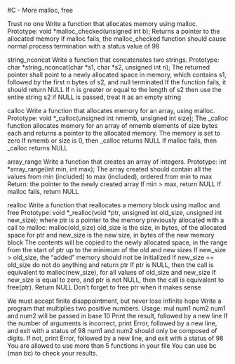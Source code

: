 #C - More malloc, free

Trust no one
Write a function that allocates memory using malloc.
Prototype: void *malloc_checked(unsigned int b); Returns a pointer to the allocated memory if malloc fails, the malloc_checked function should cause normal process termination with a status value of 98

string_nconcat
Write a function that concatenates two strings.
Prototype: char *string_nconcat(char *s1, char *s2, unsigned int n); The returned pointer shall point to a newly allocated space in memory, which contains s1, followed by the first n bytes of s2, and null terminated If the function fails, it should return NULL If n is greater or equal to the length of s2 then use the entire string s2 if NULL is passed, treat it as an empty string

calloc
Write a function that allocates memory for an array, using malloc.
Prototype: void *_calloc(unsigned int nmemb, unsigned int size); The _calloc function allocates memory for an array of nmemb elements of size bytes each and returns a pointer to the allocated memory. The memory is set to zero If nmemb or size is 0, then _calloc returns NULL If malloc fails, then _calloc returns NULL

array_range
Write a function that creates an array of integers.
Prototype: int *array_range(int min, int max); The array created should contain all the values from min (included) to max (included), ordered from min to max Return: the pointer to the newly created array If min > max, return NULL If malloc fails, return NULL

realloc
Write a function that reallocates a memory block using malloc and free
Prototype: void *_realloc(void *ptr, unsigned int old_size, unsigned int new_size); where ptr is a pointer to the memory previously allocated with a call to malloc: malloc(old_size) old_size is the size, in bytes, of the allocated space for ptr and new_size is the new size, in bytes of the new memory block The contents will be copied to the newly allocated space, in the range from the start of ptr up to the minimum of the old and new sizes If new_size > old_size, the “added” memory should not be initialized If new_size == old_size do not do anything and return ptr If ptr is NULL, then the call is equivalent to malloc(new_size), for all values of old_size and new_size If new_size is equal to zero, and ptr is not NULL, then the call is equivalent to free(ptr). Return NULL Don’t forget to free ptr when it makes sense

We must accept finite disappointment, but never lose infinite hope
Write a program that multiplies two positive numbers.
Usage: mul num1 num2 num1 and num2 will be passed in base 10 Print the result, followed by a new line If the number of arguments is incorrect, print Error, followed by a new line, and exit with a status of 98 num1 and num2 should only be composed of digits. If not, print Error, followed by a new line, and exit with a status of 98 You are allowed to use more than 5 functions in your file You can use bc (man bc) to check your results.
